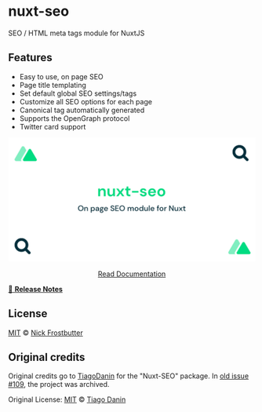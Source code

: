 # nuxt-seo

SEO / HTML meta tags module for NuxtJS

## Features

- Easy to use, on page SEO
- Page title templating
- Set default global SEO settings/tags
- Customize all SEO options for each page 
- Canonical tag automatically generated
- Supports the OpenGraph protocol
- Twitter card support

[![@nickfrosty/nuxt-seo](/docs/static/preview.png)](https://nuxt-seo.frostbutter.com)

<p align="center">
  <a href="https://nuxt-seo.frostbutter.com">Read Documentation</a>
</p>

[📖 **Release Notes**](./CHANGELOG.md)

## License

[MIT](LICENSE) © [Nick Frostbutter](https://frostbutter.com)

## Original credits

Original credits go to [TiagoDanin](https://github.com/TiagoDanin/Nuxt-SEO) for the "Nuxt-SEO" package. In [old issue #109](https://github.com/TiagoDanin/Nuxt-SEO/issues/109), the project was archived.

Original License: 
[MIT](https://github.com/TiagoDanin/Nuxt-SEO/blob/master/LICENSE) © [Tiago Danin](https://TiagoDanin.github.io)